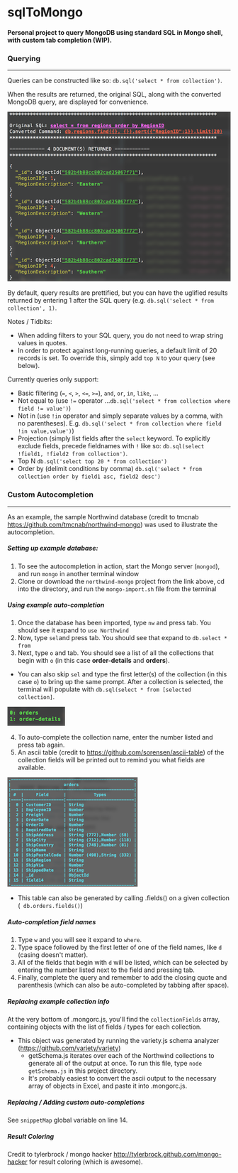 # sqlToMongo

#### Personal project to query MongoDB using standard SQL in Mongo shell, with custom tab completion (WIP).

   
### Querying   
--------------------------

Queries can be constructed like so: `db.sql('select * from collection')`.  

When the results are returned, the original SQL, along with the converted MongoDB query, are displayed for convenience. 

![Image of output](./example_output_sm.png)

By default, query results are prettified, but you can have the uglified results returned by entering 1 after the SQL query (e.g. `db.sql('select * from collection', 1)`.

Notes / Tidbits:

- When adding filters to your SQL query, you do not need to wrap string values in quotes.
- In order to protect against long-running queries, a default limit of 20 records is set. To override this, simply add `top N` to your query (see below). 

Currently queries only support:
- Basic filtering (`=`, `<`, `>`, `<=`, `>=`), `and`, `or`, `in`, `like`, ...
- Not equal to (use `!=` operator ...`db.sql('select * from collection where field != value')`)
- Not in (use `!in` operator and simply separate values by a comma, with no parentheses).  E.g. `db.sql('select * from collection where field !in value,value')`) 
- Projection (simply list fields after the `select` keyword.  To explicitly exclude fields, precede fieldnames with `!` like so: `db.sql(select !field1, !field2 from collection')`.
- Top N `db.sql('select top 20 * from collection')`
- Order by (delimit conditions by comma)  `db.sql('select * from collection order by field1 asc, field2 desc')`
    
### Custom Autocompletion
----------------------------


As an example, the sample Northwind database (credit to tmcnab https://github.com/tmcnab/northwind-mongo) was used to illustrate the autocompletion. 

##### Setting up example database:
             
1. To see the autocompletion in action, start the Mongo server (`mongod`), and run `mongo` in another terminal window
2. Clone or download the `northwind-mongo` project from the link above, cd into the directory, and run the `mongo-import.sh` file from the terminal

##### Using example auto-completion

1. Once the database has been imported, type `nw` and press tab.  You should see it expand to `use Northwind`
2. Now, type `sel`and press tab.  You should see that expand to `db.select * from `
3. Next, type `o` and tab.  You should see a list of all the collections that begin with `o` (in this case **order-details** and **orders**).

- You can also skip `sel` and type the first letter(s) of the collection (in this case `o`) to bring up the same prompt.  After a collection is selected, the terminal will populate with `db.sql(select * from [selected collection]`.

![Image of output](./collection_selection.png)

4. To auto-complete the collection name, enter the number listed and press tab again.
5. An ascii table (credit to https://github.com/sorensen/ascii-table) of the collection fields will be printed out to remind you what fields are available.

![Image of output](./collection_fields.png)

- This table can also be generated by calling .fields() on a given collection (` db.orders.fields()`)
	  
##### Auto-completion field names
1. Type `w` and you will see it expand to `where`.  
2. Type space followed by the first letter of one of the field names, like `d` (casing doesn't matter).
3. All of the fields that begin with `d` will be listed, which can be selected by entering the number listed next to the field and pressing tab. 
4. Finally, complete the query and remember to add the closing quote and parenthesis (which can also be auto-completed by tabbing after space).

##### Replacing example collection info
  
 At the very bottom of .mongorc.js, you'll find the `collectionFields` array, containing objects with the list of fields / types for each collection.    
* This object was generated by running the variety.js schema analyzer (https://github.com/variety/variety)
	- getSchema.js iterates over each of the Northwind collections to generate all of the output at once. To run this file, type `node getSchema.js` in this project directory.
	- It's probably easiest to convert the ascii output to the necessary array of objects in Excel, and paste it into .mongorc.js.

##### Replacing / Adding custom auto-completions

See `snippetMap` global variable on line 14.

##### Result Coloring

Credit to tylerbrock / mongo hacker http://tylerbrock.github.com/mongo-hacker for result coloring (which is awesome).
